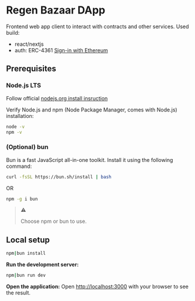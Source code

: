 # Regen Bazaar DApp

Frontend web app client to interact with contracts and other services.
Used build:

- react/nextjs
- auth: ERC-4361 [Sign-in with Ethereum](https://login.xyz/)

## Prerequisites

### Node.js LTS

Follow official [nodejs.org install insruction](https://nodejs.org/en/download)

Verify Node.js and npm (Node Package Manager, comes with Node.js) installation:

```bash
node -v
npm -v
```

### (Optional) bun

Bun is a fast JavaScript all-in-one toolkit. Install it using the following command:

```bash
curl -fsSL https://bun.sh/install | bash
```

OR

```bash
npm -g i bun
```

> ⚠️
>
> Choose npm or bun to use.

## Local setup

```bash
npm|bun install
```

**Run the development server:**

```bash
npm|bun run dev
```

**Open the application:**
Open [http://localhost:3000](http://localhost:3000) with your browser to see the result.
